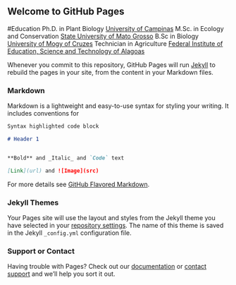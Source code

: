 ## Welcome to GitHub Pages

#Education
Ph.D. in Plant Biology [University of Campinas](https://www.ib.unicamp.br/en)
M.Sc. in Ecology and Conservation [State University of Mato Grosso](http://nx.unemat.br/)
B.Sc in Biology [University of Mogy of Cruzes](http://www.umc.br/nucleos-pesquisa/sistematica/pessoas.php)
Technician in Agriculture [Federal Institute of Education, Science and Technology of Alagoas](https://www2.ifal.edu.br/)

Whenever you commit to this repository, GitHub Pages will run [Jekyll](https://jekyllrb.com/) to rebuild the pages in your site, from the content in your Markdown files.

### Markdown

Markdown is a lightweight and easy-to-use syntax for styling your writing. It includes conventions for

```markdown
Syntax highlighted code block

# Header 1


**Bold** and _Italic_ and `Code` text

[Link](url) and ![Image](src)
```

For more details see [GitHub Flavored Markdown](https://guides.github.com/features/mastering-markdown/).

### Jekyll Themes

Your Pages site will use the layout and styles from the Jekyll theme you have selected in your [repository settings](https://github.com/evertonmaciel/Production/settings/pages). The name of this theme is saved in the Jekyll `_config.yml` configuration file.

### Support or Contact

Having trouble with Pages? Check out our [documentation](https://docs.github.com/categories/github-pages-basics/) or [contact support](https://support.github.com/contact) and we’ll help you sort it out.
